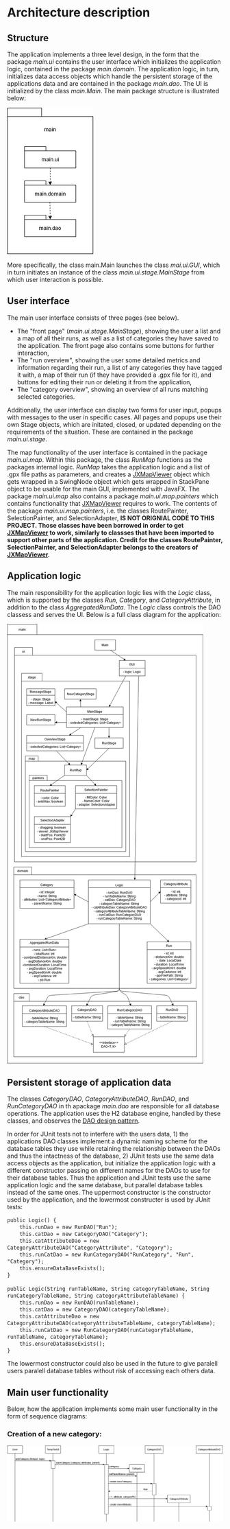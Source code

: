 # Architecture description

## Structure

The application implements a three level design, in the form that the package _main.ui_ contains the user interface which initializes the application logic, contained in the package _main.domain_. The application logic, in turn, initializes data access objects which handle the persistent storage of the applications data and are contained in the package _main.dao_. The UI is initialized by the class _main.Main_. The main package structure is illustrated below:

<img src="https://github.com/jrhel/ot-harjoitustyo2020/blob/master/documentation/pictures/package%20structure.jpg">

More specifically, the class main.Main launches the class _mai.ui.GUI_, which in turn initiates an instance of the class _main.ui.stage.MainStage_ from which user interaction is possible.

## User interface

The main user interface consists of three pages (see below).
- The "front page" (_main.ui.stage.MainStage_), showing the user a list and a map of all their runs, as well as a list of categories they have saved to the application. The front page also contains some buttons for further interaction, 
- The "run overview", showing the user some detailed metrics and information regarding their run, a list of any categories they have tagged it with, a map of their run (if they have provided a .gpx file for it), and buttons for editing their run or deleting it from the application, 
- The "category overview", showing an overview of all runs matching selected categories.

Additionally, the user interface can display two forms for user input, popups with messages to the user in specific cases.
All pages and popups use their own Stage objects, which are initated, closed, or updated depending on the requirements of the situation. These are contained in the package _main.ui.stage_. 

The map functionality of the user interface is contained in the package _main.ui.map_. Within this package, the class _RunMap_ functions as the packages internal logic. _RunMap_ takes the application logic and a list of .gpx file paths as parameters, and creates a [JXMapViewer](https://github.com/msteiger/jxmapviewer2) object which gets wrapped in a SwingNode object which gets wrapped in StackPane object to be usable for the main GUI, implemented with JavaFX. The package _main.ui.map_ also contains a package _main.ui.map.painters_ which contains functionality that [JXMapViewer](https://github.com/msteiger/jxmapviewer2) requires to work. The contents of the package _main.ui.map.painters_, i.e. the classes RoutePainter, SelectionPainter, and SelectionAdapter, **IS NOT ORIGNIAL CODE TO THIS PROJECT. Those classes have been borrowed in order to get [JXMapViewer](https://github.com/msteiger/jxmapviewer2) to work, similarly to classses that have been imported to support other parts of the application. Credit for the classes RoutePainter, SelectionPainter, and SelectionAdapter belongs to the creators of [JXMapViewer](https://github.com/msteiger/jxmapviewer2).**

## Application logic

The main responsibility for the application logic lies with the _Logic_ class, which is supported by the classes _Run_, _Category_, and _CategoryAttribute_, in addition to the class _AggregatedRunData_. The _Logic_ class controls the DAO classess and serves the UI. Below is a full class diagram for the application:

<img src="https://github.com/jrhel/ot-harjoitustyo2020/blob/master/documentation/pictures/package_ClassDiagram.jpg">

## Persistent storage of application data

The classes _CategoryDAO_, _CategoryAttributeDAO_, _RunDAO_, and _RunCategoryDAO_ in th apackage _main.dao_ are responsible for all database operations.
The application uses the H2 database engine, handled by these classes, and observes the [DAO design pattern](https://en.wikipedia.org/wiki/Data_access_object).

In order for JUnit tests not to interfere with the users data, 1) the applications DAO classes implement a dynamic naming scheme for the database tables they use while retaining the relationship between the DAOs and thus the intactness of the database, 2) JUnit tests use the same data access objects as the application, but initialize the application logic with a different constructor passing on different names for the DAOs to use for their database tables.
Thus the application and JUnit tests use the same application logic and the same database, but parallel database tables instead of the same ones. The uppermost constructor is the constructor used by the application, and the lowermost constructer is used by JUnit tests:

    public Logic() {
        this.runDao = new RunDAO("Run");
        this.catDao = new CategoryDAO("Category");
        this.catAttributeDao = new CategoryAttributeDAO("CategoryAttribute", "Category");
        this.runCatDao = new RunCategoryDAO("RunCategory", "Run", "Category");
        this.ensureDataBaseExists();
    }
    
    public Logic(String runTableName, String categoryTableName, String runCategoryTableName, String categoryAttributeTableName) {
        this.runDao = new RunDAO(runTableName);
        this.catDao = new CategoryDAO(categoryTableName);
        this.catAttributeDao = new CategoryAttributeDAO(categoryAttributeTableName, categoryTableName);
        this.runCatDao = new RunCategoryDAO(runCategoryTableName, runTableName, categoryTableName);
        this.ensureDataBaseExists();
    }
    
The lowermost constructor could also be used in the future to give paralell users paralell database tables without risk of accessing each others data.

## Main user functionality

Below, how the application implements some main user functionality in the form of sequence diagrams:

### Creation of a new category:

<img src="https://github.com/jrhel/ot-harjoitustyo2020/blob/master/documentation/pictures/SD_createCategory.jpg">
